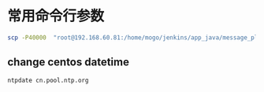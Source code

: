 # 常用命令行参数

```bash
scp -P40000  "root@192.168.60.81:/home/mogo/jenkins/app_java/message_platform/mgzf*"

```

## change centos datetime
```shell
ntpdate cn.pool.ntp.org
```

